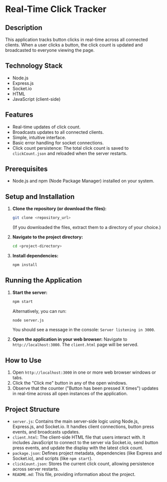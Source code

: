 # Real-Time Click Tracker

## Description
This application tracks button clicks in real-time across all connected clients. When a user clicks a button, the click count is updated and broadcasted to everyone viewing the page.

## Technology Stack
- Node.js
- Express.js
- Socket.io
- HTML
- JavaScript (client-side)

## Features
- Real-time updates of click count.
- Broadcasts updates to all connected clients.
- Simple, intuitive interface.
- Basic error handling for socket connections.
- Click count persistence: The total click count is saved to `clickCount.json` and reloaded when the server restarts.

## Prerequisites
- Node.js and npm (Node Package Manager) installed on your system.

## Setup and Installation
1.  **Clone the repository (or download the files):**
    ```bash
    git clone <repository_url>
    ```
    (If you downloaded the files, extract them to a directory of your choice.)

2.  **Navigate to the project directory:**
    ```bash
    cd <project-directory>
    ```

3.  **Install dependencies:**
    ```bash
    npm install
    ```

## Running the Application
1.  **Start the server:**
    ```bash
    npm start
    ```
    Alternatively, you can run:
    ```bash
    node server.js
    ```
    You should see a message in the console: `Server listening in 3000`.

2.  **Open the application in your web browser:**
    Navigate to `http://localhost:3000`. The `client.html` page will be served.

## How to Use
1.  Open `http://localhost:3000` in one or more web browser windows or tabs.
2.  Click the "Click me" button in any of the open windows.
3.  Observe that the counter ("Button has been pressed X times") updates in real-time across all open instances of the application.

## Project Structure
-   `server.js`: Contains the main server-side logic using Node.js, Express.js, and Socket.io. It handles client connections, button press events, and broadcasts updates.
-   `client.html`: The client-side HTML file that users interact with. It includes JavaScript to connect to the server via Socket.io, send button press events, and update the display with the latest click count.
-   `package.json`: Defines project metadata, dependencies (like Express and Socket.io), and scripts (like `npm start`).
-   `clickCount.json`: Stores the current click count, allowing persistence across server restarts.
-   `README.md`: This file, providing information about the project.

